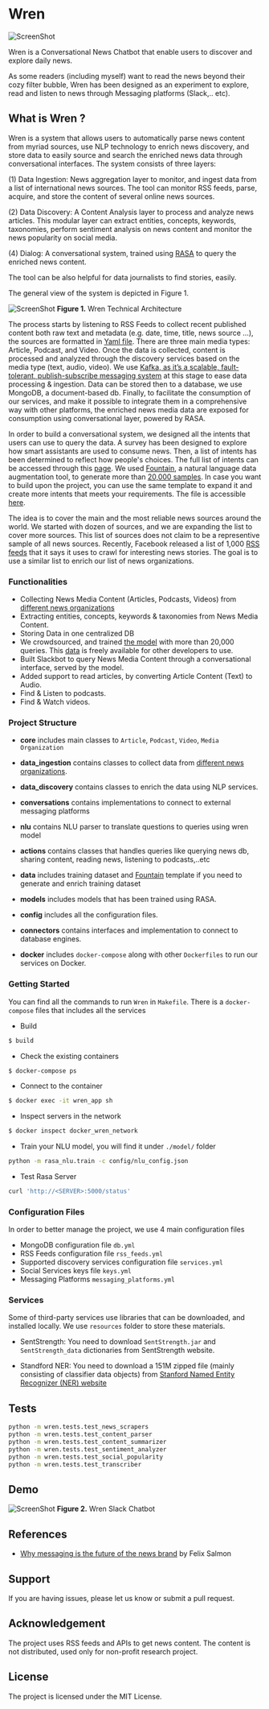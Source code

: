 # Wren

![ScreenShot](/docs/images/wren.jpg)

Wren is a Conversational News Chatbot that enable users to discover and explore daily news. 

As some readers (including myself) want to read the news beyond their cozy filter bubble, Wren has been designed as an experiment to explore, read and listen to news through Messaging platforms (Slack,.. etc). 


## What is Wren ? 

Wren is a system that allows users to automatically parse news content from myriad sources, use NLP technology to enrich news discovery, and store data to easily source and search the enriched news data through conversational interfaces. The system consists of three layers: 

(1) Data Ingestion: News aggregation layer to monitor, and ingest data from a list of international news sources. The tool can monitor RSS feeds, parse, acquire, and store the content of several online news sources. 

(2) Data Discovery: A Content Analysis layer to process and analyze news articles. This modular layer can extract entities, concepts, keywords, taxonomies, perform sentiment analysis on news content and monitor the news popularity on social media. 

(4) Dialog: A conversational system, trained using [RASA](https://github.com/RasaHQ/rasa_nlu) to query the enriched news content.

The tool can be also helpful for data journalists to find stories, easily.

The general view of the system is depicted in Figure 1.

![ScreenShot](/docs/images/wren_news_analytics.png)
**Figure 1.** Wren Technical Architecture 

The process starts by listening to RSS Feeds to collect recent published content both raw text and metadata (e.g. date, time, title, news source …), the sources are formatted in [Yaml file](wren/config/rss_feeds.yml). There are three main media types: Article, Podcast, and Video. Once the data is collected, content is processed and analyzed through the discovery services based on the media type (text, audio, video). We use [Kafka, as it’s a scalable, fault-tolerant, publish-subscribe messaging system](https://www.confluent.io/blog/publishing-apache-kafka-new-york-times/) at this stage to ease data processing & ingestion. Data can be stored then to a database, we use MongoDB, a document-based db. Finally, to facilitate the consumption of our services, and make it possible to integrate them in a comprehensive way with other platforms, the enriched news media data are exposed for consumption using conversational layer, powered by RASA. 

In order to build a conversational system, we designed all the intents that users can use to query the data. A survey has been designed to explore how smart assistants are used to consume news. Then, a list of intents has been determined to reflect how people's choices. The full list of intents can be accessed through this [page](/docs/news_assistant.md). We used [Fountain](https://github.com/tzano/fountain), a natural language data augmentation tool, to generate more than [20,000 samples](/wren/data/wren_training_dataset.json). In case you want to build upon the project, you can use the same template to expand it and create more intents that meets your requirements. The file is accessible [here](/wren/data/wren_training_gen_fountain.yaml). 

The idea is to cover the main and the most reliable news sources around the world. We started with dozen of sources, and we are expanding the list to cover more sources. This list of sources does not claim to be a representive sample of all news sources. Recently, Facebook released a list of 1,000 [RSS feeds](https://fbnewsroomus.files.wordpress.com/2016/05/rss-urls.pdf) that it says it uses to crawl for interesting news stories. The goal is to use a similar list to enrich our list of news organizations.


### Functionalities 
- Collecting News Media Content (Articles, Podcasts, Videos) from [different news organizations](wren/config/rss_feeds.yml)
- Extracting entities, concepts, keywords & taxonomies from News Media Content.
- Storing Data in one centralized DB
- We crowdsourced, and trained [the model](/docs/news_assistant.md) with more than 20,000 queries. This [data](/wren/data/wren_training_dataset.json) is freely available for other developers to use. 
- Built Slackbot to query News Media Content through a conversational interface, served by the model.
- Added support to read articles, by converting Article Content (Text) to Audio. 
- Find & Listen to podcasts.
- Find & Watch videos.  


### Project Structure 
- **core** includes main classes to `Article`, `Podcast`, `Video`, `Media Organization`
- **data_ingestion** contains classes to collect data from [different news organizations](wren/config/rss_feeds.yml).
- **data_discovery** contains classes to enrich the data using NLP services.
- **conversations** contains implementations to connect to external messaging platforms 
- **nlu** contains NLU parser to translate questions to queries using wren model
- **actions** contains classes that handles queries like querying news db, sharing content, reading news, listening to podcasts,..etc
- **data** includes training dataset and [Fountain](http://github.com/tzano/Fountain) template if you need to generate and enrich training dataset
- **models** includes models that has been trained using RASA.
- **config** includes all the configuration files. 
- **connectors** contains interfaces and implementation to connect to database engines.

- **docker** includes `docker-compose` along with other `Dockerfiles` to run our services on Docker.



### Getting Started

You can find all the commands to run `Wren` in `Makefile`. There is a `docker-compose` files that includes all the services

- Build
```bash
$ build
```

- Check the existing containers 
```bash
$ docker-compose ps
```

- Connect to the container
```bash
$ docker exec -it wren_app sh
```

- Inspect servers in the network
```bash
$ docker inspect docker_wren_network
```
- Train your NLU model, you will find it under `./model/` folder
```bash
python -m rasa_nlu.train -c config/nlu_config.json
```

- Test Rasa Server
```bash
curl 'http://<SERVER>:5000/status'
```


### Configuration Files 
In order to better manage the project, we use 4 main configuration files

- MongoDB configuration file `db.yml`
- RSS Feeds configuration file `rss_feeds.yml`
- Supported discovery services configuration file `services.yml`
- Social Services keys file `keys.yml`
- Messaging Platforms `messaging_platforms.yml`


### Services 

Some of third-party services use libraries that can be downloaded, and installed locally. We use `resources` folder to store these materials.

* SentStrength: 
You need to download `SentStrength.jar` and `SentStrength_data` dictionaries from SentStrength website. 
 
* Standford NER: 
You need to download a 151M zipped file (mainly consisting of classifier data objects) from [Stanford Named Entity Recognizer (NER) website](https://nlp.stanford.edu/software/CRF-NER.shtml)


## Tests

```sh
python -m wren.tests.test_news_scrapers
python -m wren.tests.test_content_parser
python -m wren.tests.test_content_summarizer
python -m wren.tests.test_sentiment_analyzer
python -m wren.tests.test_social_popularity
python -m wren.tests.test_transcriber
```

## Demo

![ScreenShot](/docs/images/wren_slack.png)
**Figure 2.** Wren Slack Chatbot

## References
- [Why messaging is the future of the news brand](https://splinternews.com/why-messaging-is-the-future-of-the-news-brand-1793854684) by Felix Salmon

## Support
If you are having issues, please let us know or submit a pull request.

## Acknowledgement
The project uses RSS feeds and APIs to get news content. The content is not distributed, used only for non-profit research project. 

## License
The project is licensed under the MIT License.

